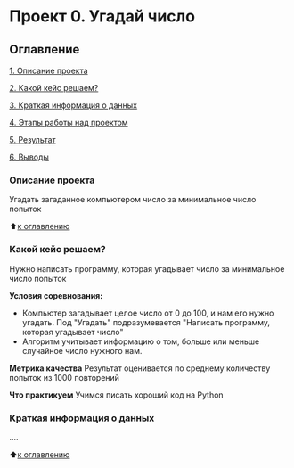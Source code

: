 # Проект 0. Угадай число 

## Оглавление
[1. Описание проекта](https://github.com/LenaSVL/DS_practice/blob/main/Progect_0/README.md#%D0%BE%D0%BF%D0%B8%D1%81%D0%B0%D0%BD%D0%B8%D0%B5-%D0%BF%D1%80%D0%BE%D0%B5%D0%BA%D1%82%D0%B0)  

[2. Какой кейс решаем?](https://github.com/LenaSVL/DS_practice/tree/main/Progect_0#%D0%BA%D0%B0%D0%BA%D0%BE%D0%B9-%D0%BA%D0%B5%D0%B9%D1%81-%D1%80%D0%B5%D1%88%D0%B0%D0%B5%D0%BC)  

[3. Краткая информация о данных](https://github.com/LenaSVL/DS_practice/tree/main/Progect_0#%D0%BA%D1%80%D0%B0%D1%82%D0%BA%D0%B0%D1%8F-%D0%B8%D0%BD%D1%84%D0%BE%D1%80%D0%BC%D0%B0%D1%86%D0%B8%D1%8F-%D0%BE-%D0%B4%D0%B0%D0%BD%D0%BD%D1%8B%D1%85)  

[4. Этапы работы над проектом]()  

[5. Результат]()  

[6. Выводы]()  


### Описание проекта
Угадать загаданное компьютером число за минимальное число попыток

:arrow_up:[к оглавлению](https://github.com/LenaSVL/DS_practice/blob/main/Progect_0/README.md#%D0%BE%D0%B3%D0%BB%D0%B0%D0%B2%D0%BB%D0%B5%D0%BD%D0%B8%D0%B5)

### Какой кейс решаем?
Нужно написать программу, которая угадывает число за минимальное число попыток

**Условия соревнования:**
- Компьютер загадывает целое число от 0 до 100, и нам его нужно угадать. Под "Угадать" подразумевается "Написать программу, которая угадывает число"
- Алгоритм учитывает информацию о том, больше или меньше случайное число нужного нам.

**Метрика качества**
Результат оценивается по среднему количеству попыток из 1000 повторений

**Что практикуем**
Учимся писать хороший код на Python

### Краткая информация о данных 
....

:arrow_up:[к оглавлению](https://github.com/LenaSVL/DS_practice/blob/main/Progect_0/README.md#%D0%BE%D0%B3%D0%BB%D0%B0%D0%B2%D0%BB%D0%B5%D0%BD%D0%B8%D0%B5)


